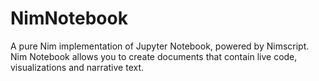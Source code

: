 # NimNotebook
A pure Nim implementation of Jupyter Notebook, powered by Nimscript. Nim Notebook allows you to create documents that contain live code, visualizations and narrative text.
